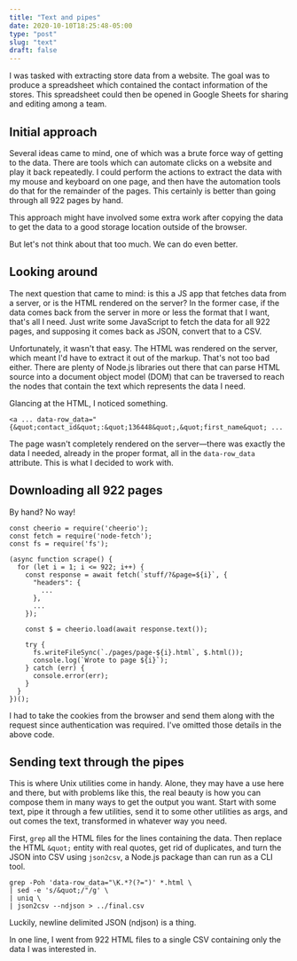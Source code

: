 ```yaml
---
title: "Text and pipes"
date: 2020-10-10T18:25:48-05:00
type: "post"
slug: "text"
draft: false
---
```


I was tasked with extracting store data from a website. The goal was to produce
a spreadsheet which contained the contact information of the stores. This
spreadsheet could then be opened in Google Sheets for sharing and editing among
a team.

## Initial approach

Several ideas came to mind, one of which was a brute force way of getting to
the data. There are tools which can automate clicks on a website and
play it back repeatedly. I could perform the actions to extract the data with
my mouse and keyboard on one page, and then have the automation tools do that
for the remainder of the pages. This certainly is better than going through all
922 pages by hand.

This approach might have involved some extra work after copying the data to get
the data to a good storage location outside of the browser.

But let's not think about that too much. We can do even better.

## Looking around

The next question that came to mind: is this a JS app that fetches data from a
server, or is the HTML rendered on the server? In the former case, if the data
comes back from the server in more or less the format that I want, that's all
I need. Just write some JavaScript to fetch the data for all 922 pages, and
supposing it comes back as JSON, convert that to a CSV.

Unfortunately, it wasn't that easy. The HTML was rendered on the server, which
meant I'd have to extract it out of the markup. That's not too bad either.
There are plenty of Node.js libraries out there that can parse HTML source
into a document object model (DOM) that can be traversed to reach the nodes that
contain the text which represents the data I need.

Glancing at the HTML, I noticed something.

```
<a ... data-row_data="{&quot;contact_id&quot;:&quot;136448&quot;,&quot;first_name&quot; ...
```

The page wasn't completely rendered on the server—there was exactly the data I
needed, already in the proper format, all in the `data-row_data` attribute.
This is what I decided to work with.

## Downloading all 922 pages

By hand? No way!

```
const cheerio = require('cheerio');
const fetch = require('node-fetch');
const fs = require('fs');

(async function scrape() {
  for (let i = 1; i <= 922; i++) {
    const response = await fetch(`stuff/?&page=${i}`, {
      "headers": {
        ...
      },
      ...
    });

    const $ = cheerio.load(await response.text());

    try {
      fs.writeFileSync(`./pages/page-${i}.html`, $.html());
      console.log(`Wrote to page ${i}`);
    } catch (err) {
      console.error(err);
    }
  }
})();
```

I had to take the cookies from the browser and send them along with the
request since authentication was required. I've omitted those details in the
above code.

## Sending text through the pipes

This is where Unix utilities come in handy. Alone, they may have a use
here and there, but with problems like this, the real beauty is how you can
compose them in many ways to get the output you want. Start with some text,
pipe it through a few utilities, send it to some other utilities as args, and
out comes the text, transformed in whatever way you need.

First, `grep` all the HTML files for the lines containing the data. Then
replace the HTML `&quot;` entity with real quotes, get rid of duplicates,
and turn the JSON into CSV using `json2csv`, a Node.js package than can run
as a CLI tool.

```
grep -Poh 'data-row_data="\K.*?(?=")' *.html \
| sed -e 's/&quot;/"/g' \
| uniq \
| json2csv --ndjson > ../final.csv
```

Luckily, newline delimited JSON (ndjson) is a thing.

In one line, I went from 922 HTML files to a single CSV containing only the
data I was interested in.
